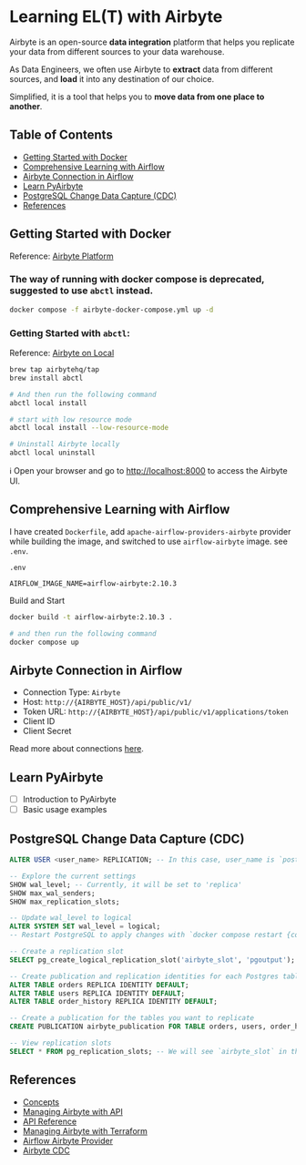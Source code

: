 # Learning EL(T) with Airbyte

Airbyte is an open-source **data integration** platform that helps you replicate your data from different sources to your data warehouse.

As Data Engineers, we often use Airbyte to **extract** data from different sources, and **load** it into any destination of our choice.

Simplified, it is a tool that helps you to **move data from one place to another**.

## Table of Contents
- [Getting Started with Docker](#getting-started-with-docker)
- [Comprehensive Learning with Airflow](#comprehensive-learning-with-airflow)
- [Airbyte Connection in Airflow](#airbyte-connection-in-airflow)
- [Learn PyAirbyte](#learn-pyairbyte)
- [PostgreSQL Change Data Capture (CDC)](#change-data-capture-cdc)
- [References](#references)

## Getting Started with Docker

Reference: [Airbyte Platform](https://github.com/airbytehq/airbyte-platform/blob/main/docker-compose.yaml)

### The way of running with docker compose is deprecated, suggested to use `abctl` instead.
```bash
docker compose -f airbyte-docker-compose.yml up -d
```

### Getting Started with `abctl`:

Reference: [Airbyte on Local](https://docs.airbyte.com/platform/using-airbyte/getting-started/oss-quickstart#install-abctl-manually-mac-linux-windows)

```bash
brew tap airbytehq/tap
brew install abctl

# And then run the following command
abctl local install

# start with low resource mode
abctl local install --low-resource-mode

# Uninstall Airbyte locally
abctl local uninstall
```
ℹ️ Open your browser and go to [http://localhost:8000](http://localhost:8000) to access the Airbyte UI.

## Comprehensive Learning with Airflow

I have created `Dockerfile`, add `apache-airflow-providers-airbyte` provider while building the image, and switched to use `airflow-airbyte` image. see `.env`.

`.env`
```
AIRFLOW_IMAGE_NAME=airflow-airbyte:2.10.3
```

Build and Start
```bash
docker build -t airflow-airbyte:2.10.3 .

# and then run the following command
docker compose up
```

## Airbyte Connection in Airflow
- Connection Type: `Airbyte`
- Host: `http://{AIRBYTE_HOST}/api/public/v1/`
- Token URL: `http://{AIRBYTE_HOST}/api/public/v1/applications/token`
- Client ID
- Client Secret

Read more about connections [here](https://airflow.apache.org/docs/apache-airflow-providers-airbyte/stable/connections.html).

## Learn PyAirbyte

- [ ] Introduction to PyAirbyte
- [ ] Basic usage examples

## PostgreSQL Change Data Capture (CDC)

```sql
ALTER USER <user_name> REPLICATION; -- In this case, user_name is `postgres`

-- Explore the current settings
SHOW wal_level; -- Currently, it will be set to 'replica'
SHOW max_wal_senders;
SHOW max_replication_slots;

-- Update wal_level to logical
ALTER SYSTEM SET wal_level = logical;
-- Restart PostgreSQL to apply changes with `docker compose restart {container_name}`

-- Create a replication slot
SELECT pg_create_logical_replication_slot('airbyte_slot', 'pgoutput');

-- Create publication and replication identities for each Postgres table
ALTER TABLE orders REPLICA IDENTITY DEFAULT;
ALTER TABLE users REPLICA IDENTITY DEFAULT;
ALTER TABLE order_history REPLICA IDENTITY DEFAULT;

-- Create a publication for the tables you want to replicate
CREATE PUBLICATION airbyte_publication FOR TABLE orders, users, order_history;

-- View replication slots
SELECT * FROM pg_replication_slots; -- We will see `airbyte_slot` in the output
```

## References
- [Concepts](https://docs.airbyte.com/platform/using-airbyte/core-concepts/)
- [Managing Airbyte with API](https://docs.airbyte.com/platform/using-airbyte/configuring-api-access)
- [API Reference](https://reference.airbyte.com/reference/getting-started)
- [Managing Airbyte with Terraform](https://docs.airbyte.com/platform/terraform-documentation)
- [Airflow Airbyte Provider](https://airflow.apache.org/docs/apache-airflow-providers-airbyte/stable/connections.html)
- [Airbyte CDC](https://docs.airbyte.com/platform/understanding-airbyte/cdc)
